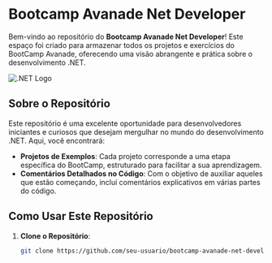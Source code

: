 # Bootcamp Avanade Net Developer

Bem-vindo ao repositório do **Bootcamp Avanade Net Developer**! Este espaço foi criado para armazenar todos os projetos e exercícios do BootCamp Avanade, oferecendo uma visão abrangente e prática sobre o desenvolvimento .NET.

![.NET Logo](https://upload.wikimedia.org/wikipedia/commons/e/ee/.NET_Core_Logo.svg)


## Sobre o Repositório

Este repositório é uma excelente oportunidade para desenvolvedores iniciantes e curiosos que desejam mergulhar no mundo do desenvolvimento .NET. Aqui, você encontrará:

- **Projetos de Exemplos**: Cada projeto corresponde a uma etapa específica do BootCamp, estruturado para facilitar a sua aprendizagem.
- **Comentários Detalhados no Código**: Com o objetivo de auxiliar aqueles que estão começando, incluí comentários explicativos em várias partes do código.


## Como Usar Este Repositório

1. **Clone o Repositório**:
   ```bash
   git clone https://github.com/seu-usuario/bootcamp-avanade-net-developer.git
